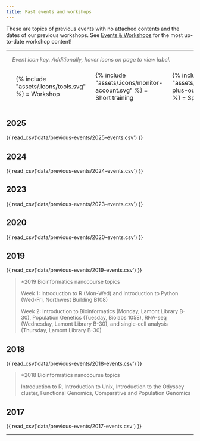 ```yaml
---
title: Past events and workshops
---
```


These are topics of previous events with no attached contents and the dates of our previous workshops. See [Events & Workshops](index.md) for the most up-to-date workshop content! 

---

<table class="icon-key">
    <caption><em>Event icon key. Additionally, hover icons on page to view label.</em></caption>
    <tr>
        <td><span class="twemoji" aria-label="Workshop" title="Workshop">{% include "assets/.icons/tools.svg" %}</span> = Workshop</td>
        <td><span class="twemoji" aria-label="Short training" title="Short training">{% include "assets/.icons/monitor-account.svg" %}</span> = Short training</td>
        <td><span class="twemoji" aria-label="Special event" title="Special event">{% include "assets/.icons/star-plus-outline.svg" %}</span> = Special event</td>
        <td><span class="twemoji" aria-label="Programming and Pizza" title="Programming and Pizza">{% include "assets/.icons/pizza-slice.svg" %}</span> = Programming and Pizza</td>
    </tr>
</table>

## 2025
 
{{ read_csv('data/previous-events/2025-events.csv') }}

## 2024

{{ read_csv('data/previous-events/2024-events.csv') }}

## 2023

{{ read_csv('data/previous-events/2023-events.csv') }}

## 2020

{{ read_csv('data/previous-events/2020-events.csv') }}

## 2019

{{ read_csv('data/previous-events/2019-events.csv') }}

> *2019 Bioinformatics nanocourse topics
>
> Week 1: Introduction to R (Mon-Wed) and Introduction to Python (Wed-Fri, Northwest Building B108)
>
> Week 2: Introduction to Bioinformatics (Monday, Lamont Library B-30), Population Genetics (Tuesday, Biolabs 1058), RNA-seq (Wednesday, Lamont Library B-30), and single-cell analysis (Thursday, Lamont Library B-30) 

## 2018

{{ read_csv('data/previous-events/2018-events.csv') }}

> *2018     Bioinformatics nanocourse topics
>
> Introduction to R, Introduction to Unix, Introduction to the Odyssey cluster, Functional Genomics, Comparative and Population Genomics

## 2017

{{ read_csv('data/previous-events/2017-events.csv') }}    

---

<!-- --------------------------------- -->
<!-- Page specfic CSS -->
<!-- These styles modify the table class -->

<style>
    .md-typeset__table {
        width: 100% !important;
        max-width: 1280px !important;
    }
    /* Ensure table takes full width */
    
    .md-typeset__table table {
        width: 100% !important;
        table-layout: fixed;
    }
    /* Ensure table takes full width and has fixed layout */

    .md-typeset th, .md-typeset td {
    white-space: normal;
    overflow-wrap: break-word;
    word-break: break-word;
    }
    /* Ensure text wraps in table cells */

    .md-typeset table th:nth-child(1),
    .md-typeset table td:nth-child(1) { width: 3%; }

    .md-typeset table th:nth-child(2),
    .md-typeset table td:nth-child(2) { width: 40%; }

    .md-typeset table th:nth-child(3),
    .md-typeset table td:nth-child(3) { width: 16%; }

    .md-typeset table th:nth-child(4),
    .md-typeset table td:nth-child(4) { width: 14%; }

    .md-typeset table th:nth-child(5),
    .md-typeset table td:nth-child(5) { width: 26%; }
    /* Set widths for all 5 columns */

    table thead { display: none; }
    .md-typeset table, 
    .md-typeset th, 
    .md-typeset td {
        border: none !important;
    }
    /* Remove borders from table, th, and td */

    .md-typeset__table tr:nth-child(even):hover,
    .md-typeset__table tbody tr:nth-child(even):hover {
        background-color: #f6f8fa !important;
    }
    .md-typeset__table tr:nth-child(odd):hover,
    .md-typeset__table tbody tr:nth-child(odd):hover {
        background-color: #ffffff !important;
    }
    /* Disable hover effect on table rows */


    /* ----- */
    /* Icon key table styles */
    table.icon-key {
        /* margin-left: auto;
        margin-right: auto;         */
        /* border: 1px solid #888888 !important;    Or your desired color and thickness */
        border-radius: 8px !important;        /* Optional, for rounded edges */
        border-collapse: separate !important; /* Essential to prevent cell borders */
        overflow: hidden !important;          /* Optional, for clean rounded corners */
        padding-left: 1em !important; /* Optional, for spacing around the table */
    }

    .icon-key caption {
        caption-side: top;         /* default, but can use bottom */
        font-size: 0.9em;
        color: #666666;
        text-align: left;
    }

    .icon-key td, .icon-key th {
        /* Optional: add very basic, uniform formatting, or none at all */
        width: auto !important;
        background: none !important;
        border: none !important;
        text-align: left;
        padding-right: 1em;
    }    
</style>




